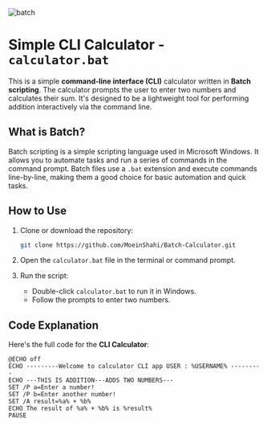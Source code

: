 ![batch](https://github.com/user-attachments/assets/26416f77-f2d4-4979-9482-dff1343b059e)
# Simple CLI Calculator - `calculator.bat`


This is a simple **command-line interface (CLI)** calculator written in **Batch scripting**. The calculator prompts the user to enter two numbers and calculates their sum. It's designed to be a lightweight tool for performing addition interactively via the command line.

## What is Batch?

Batch scripting is a simple scripting language used in Microsoft Windows. It allows you to automate tasks and run a series of commands in the command prompt. Batch files use a `.bat` extension and execute commands line-by-line, making them a good choice for basic automation and quick tasks.

## How to Use

1. Clone or download the repository:
    ```bash
    git clone https://github.com/MoeinShahi/Batch-Calculator.git
    ```

2. Open the `calculator.bat` file in the terminal or command prompt.

3. Run the script:
    - Double-click `calculator.bat` to run it in Windows.
    - Follow the prompts to enter two numbers.

## Code Explanation

Here's the full code for the **CLI Calculator**:

```batch
@ECHO off
ECHO ---------Welcome to calculator CLI app USER : %USERNAME% ---------
ECHO ---THIS IS ADDITION---ADDS TWO NUMBERS---
SET /P a=Enter a number!
SET /P b=Enter another number!
SET /A result=%a% + %b%
ECHO The result of %a% + %b% is %result%
PAUSE




